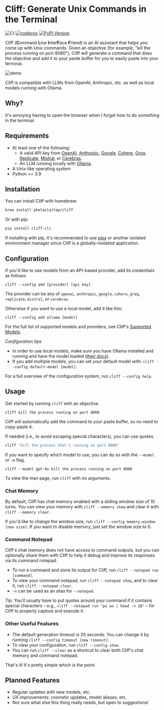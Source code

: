 # Cliff: Generate Unix Commands in the Terminal

![CI](https://github.com/pkelaita/cliff/actions/workflows/ci.yml/badge.svg) [![codecov](https://codecov.io/gh/pkelaita/Cliff/graph/badge.svg?token=oQ9Jp8spXX)](https://codecov.io/gh/pkelaita/Cliff) [![PyPI Version](https://badge.fury.io/py/cliff-cli.svg)](https://pypi.org/project/cliff-cli/)

Cliff (**C**ommand **L**ine **I**nter**F**ace **F**riend) is an AI assistant that helps you come up with Unix commands. Given an objective (for example, "kill the process running on port 8080"), Cliff will generate a command that does the objective and add it to your paste buffer for you to easily paste into your terminal.

![demo](https://i.imgur.com/uer28Mi.gif)

Cliff is compatible with LLMs from OpenAI, Anthropic, etc. as well as local models running with Ollama.

## Why?

It's annoying having to open the browser when I forget how to do something in the terminal.

## Requirements

- At least one of the following:
  - A valid API key from [OpenAI](https://platform.openai.com/), [Anthropic](https://www.anthropic.com/api), [Google](https://ai.google.dev/), [Cohere](https://cohere.com/), [Groq](https://console.groq.com/login), [Replicate](https://replicate.com/), [Mistral](https://docs.mistral.ai/deployment/laplateforme/overview/), or [Cerebras](https://cloud.cerebras.ai/).
  - An LLM running locally with [Ollama](https://ollama.com/).
- A Unix-like operating system
- Python >= 3.9

## Installation

You can install Cliff with homebrew:

```bash
brew install pkelaita/tap/cliff
```

Or with pip:

```bash
pip install cliff-cli
```

If installing with pip, it's recommended to use [pipx](https://pipx.pypa.io/stable/) or another isolated environment manager since Cliff is a globally-installed application.

## Configuration

If you'd like to use models from an API-based provider, add its credentials as follows:

```
cliff --config add [provider] [api key]
```

The provider can be any of `openai`, `anthropic`, `google`, `cohere`, `groq`, `replicate`, `mistral`, or `cerebras`.

Otherwise if you want to use a local model, add it like this:

```
cliff --config add ollama [model]
```

For the full list of supported models and providers, see Cliff's [Supported Models](docs/supported_models.md).

_Configuration tips_

- In order to use local models, make sure you have Ollama installed and running and have the model loaded ([their docs](https://github.com/ollama/ollama#readme)).
- If you add multiple models, you can set your default model with: `cliff --config default-model [model]`.

For a full overview of the configuration system, run `cliff --config help`.

## Usage

Get started by running `cliff` with an objective.

```
cliff kill the process running on port 8080
```

Cliff will automatically add the command to your paste buffer, so no need to copy-paste it.

If needed (i.e., to avoid escaping special characters), you can use quotes.

```bash
cliff "kill the process that's running on port 8080"
```

If you want to specify which model to use, you can do so with the `--model` or `-m` flag.

```
cliff --model gpt-4o kill the process running on port 8080
```

To view the man page, run `cliff` with no arguments.

### Chat Memory

By default, Cliff has chat memory enabled with a sliding window size of 10 turns. You can view your memory with `cliff --memory show` and clear it with `cliff --memory clear`.

If you'd like to change the window size, run `cliff --config memory-window [new size]`. If you want to disable memory, just set the window size to 0.

### Command Notepad

Cliff's chat memory does not have access to command outputs, but you can optionally share them with Cliff to help it debug and improve its responses via its command notepad.

- To run a command and store its output for Cliff, run `cliff --notepad run [command]`.
- To view your command notepad, run `cliff --notepad show`, and to clear it, run `cliff --notepad clear`.
- `-n` can be used as an alias for `--notepad`.

_Tip:_ You'll usually have to put quotes around your command if it contains special characters – e.g., `cliff --notepad run "ps ax | head -n 10"` – for Cliff to properly capture and execute it.

### Other Useful Features

- The default generation timeout is 20 seconds. You can change it by running `cliff --config timeout [new timeout]`.
- To view your configuration, run `cliff --config show`.
- You can run `cliff --clear` as a shortcut to clear both Cliff's chat memory and command notepad.

That's it! It's pretty simple which is the point.

## Planned Features

- Regular updates with new models, etc.
- UX improvements: cosmetic updates, model aliases, etc.
- Not sure what else this thing really needs, but open to suggestions!
